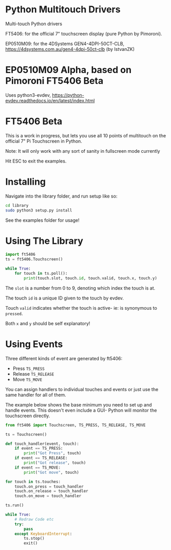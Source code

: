 # Python Multitouch Drivers

Multi-touch Python drivers

FT5406: for the official 7" touchscreen display (pure Python by Pimoroni).

EP0510M09: for the 4DSystems GEN4-4DPI-50CT-CLB, https://4dsystems.com.au/gen4-4dpi-50ct-clb (by IstvanZK)

# EP0510M09 Alpha, based on Pimoroni FT5406 Beta

Uses python3-evdev, https://python-evdev.readthedocs.io/en/latest/index.html

# FT5406 Beta

This is a work in progress, but lets you use all 10 points of multitouch on the official 7" Pi Touchscreen in Python.

Note: It will only work with any sort of sanity in fullscreen mode currently

Hit ESC to exit the examples.

# Installing

Navigate into the library folder, and run setup like so:

```bash
cd library
sudo python3 setup.py install
```

See the examples folder for usage!

# Using The Library

```python
import ft5406
ts = ft5406.Touchscreen()

while True:
    for touch in ts.poll():
        print(touch.slot, touch.id, touch.valid, touch.x, touch.y)
```

The `slot` is a number from 0 to 9, denoting which index the touch is at.

The touch `id` is a unique ID given to the touch by evdev.

Touch `valid` indicates whether the touch is active- ie: is synonymous to `pressed`.

Both `x` and `y` should be self explanatory!

# Using Events

Three different kinds of event are generated by ft5406:

* Press `TS_PRESS`
* Release `TS_RELEASE`
* Move `TS_MOVE`

You can assign handlers to individual touches and events or just use the same handler for all of them.

The example below shows the base minimum you need to set up and handle events. This doesn't even include a GUI- Python will monitor the touchscreen directly.

```python
from ft5406 import Touchscreen, TS_PRESS, TS_RELEASE, TS_MOVE

ts = Touchscreen()

def touch_handler(event, touch):
    if event == TS_PRESS:
        print("Got Press", touch)
    if event == TS_RELEASE:
        print("Got release", touch)
    if event == TS_MOVE:
        print("Got move", touch)

for touch in ts.touches:
    touch.on_press = touch_handler
    touch.on_release = touch_handler
    touch.on_move = touch_handler

ts.run()

while True:
    # Redraw Code etc
    try:
        pass
    except KeyboardInterrupt:
        ts.stop()
        exit()
```

